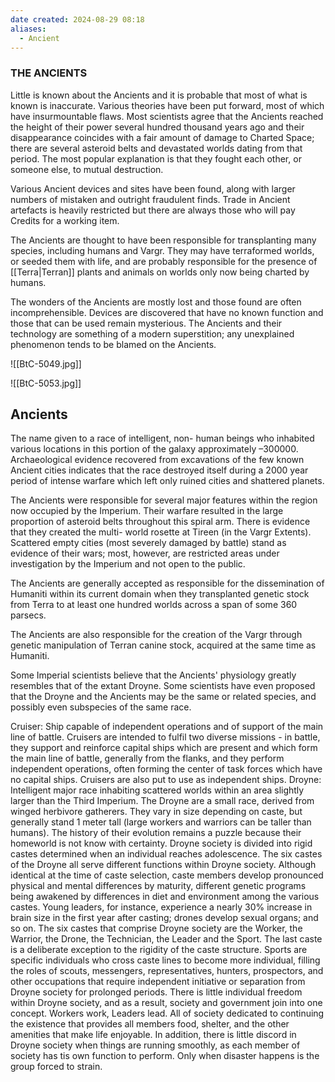 ```yaml
---
date created: 2024-08-29 08:18
aliases:
  - Ancient
---
```


### THE ANCIENTS

Little is known about the Ancients and it is probable that most of what is known is inaccurate. Various theories have been put forward, most of which have insurmountable flaws. Most scientists agree that the Ancients reached the height of their power several hundred thousand years ago and their disappearance coincides with a fair amount of damage to Charted Space; there are several asteroid belts and devastated worlds dating from that period. The most popular explanation is that they fought each other, or someone else, to mutual destruction.

Various Ancient devices and sites have been found, along with larger numbers of mistaken and outright fraudulent finds. Trade in Ancient artefacts is heavily restricted but there are always those who will pay Credits for a working item.

The Ancients are thought to have been responsible for transplanting many species, including humans and Vargr. They may have terraformed worlds, or seeded them with life, and are probably responsible for the presence of [[Terra|Terran]] plants and animals on worlds only now being charted by humans.

The wonders of the Ancients are mostly lost and those found are often incomprehensible. Devices are discovered that have no known function and those that can be used remain mysterious. The Ancients and their technology are something of a modern superstition; any unexplained phenomenon tends to be blamed on the Ancients.

![[BtC-5049.jpg]]

![[BtC-5053.jpg]]



## Ancients

The name given to a race of intelligent, non- human beings who inhabited various locations in this portion of the galaxy approximately –300000. Archaeological evidence recovered from excavations of the few known Ancient cities indicates that the race destroyed itself during a 2000 year period of intense warfare which left only ruined cities and shattered planets.

The Ancients were responsible for several major features within the region now occupied by the Imperium. Their warfare resulted in the large proportion of asteroid belts throughout this spiral arm. There is evidence that they created the multi- world rosette at Tireen (in the Vargr Extents). Scattered empty cities (most severely damaged by battle) stand as evidence of their wars; most, however, are restricted areas under investigation by the Imperium and not open to the public.

The Ancients are generally accepted as responsible for the dissemination of Humaniti within its current domain when they transplanted genetic stock from Terra to at least one hundred worlds across a span of some 360 parsecs.

The Ancients are also responsible for the creation of the Vargr through genetic manipulation of Terran canine stock, acquired at the same time as Humaniti.

Some Imperial scientists believe that the Ancients' physiology greatly resembles that of the extant Droyne. Some scientists have even proposed that the Droyne and the Ancients may be the same or related species, and possibly even subspecies of the same race.

Cruiser: Ship capable of independent operations and of support of the main line of battle. Cruisers are intended to fulfil two diverse missions - in battle, they support and reinforce capital ships which are present and which form the main line of battle, generally from the flanks, and they perform independent operations, often forming the center of task forces which have no capital ships. Cruisers are also put to use as independent ships. Droyne: Intelligent major race inhabiting scattered worlds within an area slightly larger than the Third Imperium. The Droyne are a small race, derived from winged herbivore gatherers. They vary in size depending on caste, but generally stand 1 meter tall (large workers and warriors can be taller than humans). The history of their evolution remains a puzzle because their homeworld is not know with certainty. Droyne society is divided into rigid castes determined when an individual reaches adolescence. The six castes of the Droyne all serve different functions within Droyne society. Although identical at the time of caste selection, caste members develop pronounced physical and mental differences by maturity, different genetic programs being awakened by differences in diet and environment among the various castes. Young leaders, for instance, experience a nearly 30% increase in brain size in the first year after casting; drones develop sexual organs; and so on. The six castes that comprise Droyne society are the Worker, the Warrior, the Drone, the Technician, the Leader and the Sport. The last caste is a deliberate exception to the rigidity of the caste structure. Sports are specific individuals who cross caste lines to become more individual, filling the roles of scouts, messengers, representatives, hunters, prospectors, and other occupations that require independent initiative or separation from Droyne society for prolonged periods. There is little individual freedom within Droyne society, and as a result, society and government join into one concept. Workers work, Leaders lead. All of society dedicated to continuing the existence that provides all members food, shelter, and the other amenities that make life enjoyable. In addition, there is little discord in Droyne society when things are running smoothly, as each member of society has tis own function to perform. Only when disaster happens is the group forced to strain.